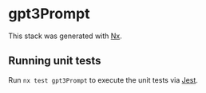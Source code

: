 # gpt3Prompt

This stack was generated with [Nx](https://nx.dev).

## Running unit tests

Run `nx test gpt3Prompt` to execute the unit tests via [Jest](https://jestjs.io).
